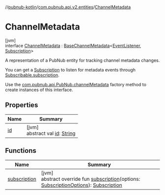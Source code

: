 //[pubnub-kotlin](../../../index.md)/[com.pubnub.api.v2.entities](../index.md)/[ChannelMetadata](index.md)

# ChannelMetadata

[jvm]\
interface [ChannelMetadata](index.md) : [BaseChannelMetadata](../../../../pubnub-gson/com.pubnub.api.v2.entities/-base-channel-metadata/index.md)&lt;[EventListener](../../com.pubnub.api.v2.callbacks/-event-listener/index.md), [Subscription](../../com.pubnub.api.v2.subscriptions/-subscription/index.md)&gt; 

A representation of a PubNub entity for tracking channel metadata changes.

You can get a [Subscription](../../com.pubnub.api.v2.subscriptions/-subscription/index.md) to listen for metadata events through [Subscribable.subscription](../../../../pubnub-gson/com.pubnub.api.v2.entities/-subscribable/subscription.md).

Use the [com.pubnub.api.PubNub.channelMetadata](../../../../pubnub-gson/pubnub-gson/com.pubnub.api/-pub-nub/channel-metadata.md) factory method to create instances of this interface.

## Properties

| Name | Summary |
|---|---|
| [id](index.md#-1110608479%2FProperties%2F51989805) | [jvm]<br>abstract val [id](index.md#-1110608479%2FProperties%2F51989805): [String](https://kotlinlang.org/api/latest/jvm/stdlib/kotlin/-string/index.html) |

## Functions

| Name | Summary |
|---|---|
| [subscription](index.md#695905877%2FFunctions%2F51989805) | [jvm]<br>abstract override fun [subscription](index.md#695905877%2FFunctions%2F51989805)(options: [SubscriptionOptions](../../../../pubnub-gson/com.pubnub.api.v2.subscriptions/-subscription-options/index.md)): [Subscription](../../com.pubnub.api.v2.subscriptions/-subscription/index.md) |
